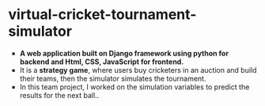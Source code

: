# virtual-cricket-tournament-simulator

<ul style = "list-style-type:square">
  <li><strong>A web application built on Django framework using python for backend and Html, CSS, JavaScript for frontend.</strong></li>
  <li>It is a <strong>strategy game</strong>, where users buy cricketers in an auction and build their teams, then the simulator simulates the tournament. </li>
  <li>In this team project, I worked on the simulation variables to predict the results for the next ball..</li>
</ul>
  


